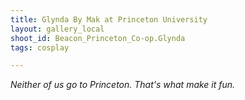 ```yaml
---
title: Glynda By Mak at Princeton University
layout: gallery_local
shoot_id: Beacon_Princeton_Co-op.Glynda
tags: cosplay

---
```


*Neither of us go to Princeton. That's what make it fun.*

